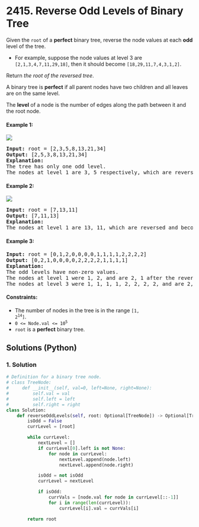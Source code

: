 # 2415. Reverse Odd Levels of Binary Tree
Given the `root` of a **perfect** binary tree, reverse the node values at each **odd** level of the tree.

* For example, suppose the node values at level 3 are `[2,1,3,4,7,11,29,18]`, then it should become `[18,29,11,7,4,3,1,2]`.

Return *the root of the reversed tree*.

A binary tree is **perfect** if all parent nodes have two children and all leaves are on the same level.

The **level** of a node is the number of edges along the path between it and the root node.

#### Example 1:
![](https://assets.leetcode.com/uploads/2022/07/28/first_case1.png)
<pre>
<strong>Input:</strong> root = [2,3,5,8,13,21,34]
<strong>Output:</strong> [2,5,3,8,13,21,34]
<strong>Explanation:</strong>
The tree has only one odd level.
The nodes at level 1 are 3, 5 respectively, which are reversed and become 5, 3.
</pre>

#### Example 2:
![](https://assets.leetcode.com/uploads/2022/07/28/second_case3.png)
<pre>
<strong>Input:</strong> root = [7,13,11]
<strong>Output:</strong> [7,11,13]
<strong>Explanation:</strong>
The nodes at level 1 are 13, 11, which are reversed and become 11, 13.
</pre>

#### Example 3:
<pre>
<strong>Input:</strong> root = [0,1,2,0,0,0,0,1,1,1,1,2,2,2,2]
<strong>Output:</strong> [0,2,1,0,0,0,0,2,2,2,2,1,1,1,1]
<strong>Explanation:</strong>
The odd levels have non-zero values.
The nodes at level 1 were 1, 2, and are 2, 1 after the reversal.
The nodes at level 3 were 1, 1, 1, 1, 2, 2, 2, 2, and are 2, 2, 2, 2, 1, 1, 1, 1 after the reversal.
</pre>

#### Constraints:
* The number of nodes in the tree is in the range <code>[1, 2<sup>14</sup>]</code>.
* <code>0 <= Node.val <= 10<sup>5</sup></code>
* `root` is a **perfect** binary tree.

## Solutions (Python)

### 1. Solution
```Python
# Definition for a binary tree node.
# class TreeNode:
#     def __init__(self, val=0, left=None, right=None):
#         self.val = val
#         self.left = left
#         self.right = right
class Solution:
    def reverseOddLevels(self, root: Optional[TreeNode]) -> Optional[TreeNode]:
        isOdd = False
        currLevel = [root]

        while currLevel:
            nextLevel = []
            if currLevel[0].left is not None:
                for node in currLevel:
                    nextLevel.append(node.left)
                    nextLevel.append(node.right)

            isOdd = not isOdd
            currLevel = nextLevel

            if isOdd:
                currVals = [node.val for node in currLevel[::-1]]
                for i in range(len(currLevel)):
                    currLevel[i].val = currVals[i]

        return root
```

